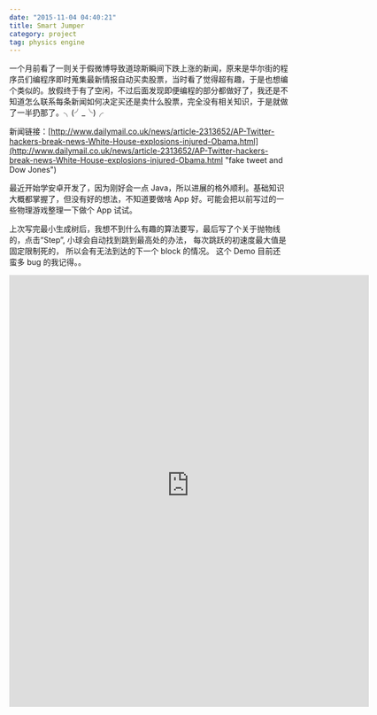 ```yaml
---
date: "2015-11-04 04:40:21"
title: Smart Jumper
category: project
tag: physics engine
---
```


一个月前看了一则关于假微博导致道琼斯瞬间下跌上涨的新闻，原来是华尔街的程序员们编程序即时蒐集最新情报自动买卖股票，当时看了觉得超有趣，于是也想编个类似的。放假终于有了空闲，不过后面发现即便编程的部分都做好了，我还是不知道怎么联系每条新闻如何决定买还是卖什么股票，完全没有相关知识，于是就做了一半扔那了。╮(╯_╰)╭

新闻链接：[http://www.dailymail.co.uk/news/article-2313652/AP-Twitter-hackers-break-news-White-House-explosions-injured-Obama.html](http://www.dailymail.co.uk/news/article-2313652/AP-Twitter-hackers-break-news-White-House-explosions-injured-Obama.html "fake tweet and Dow Jones")

最近开始学安卓开发了，因为刚好会一点 Java，所以进展的格外顺利。基础知识大概都掌握了，但没有好的想法，不知道要做啥 App 好。可能会把以前写过的一些物理游戏整理一下做个 App 试试。

上次写完最小生成树后，我想不到什么有趣的算法要写，最后写了个关于抛物线的，点击“Step”, 小球会自动找到跳到最高处的办法， 每次跳跃的初速度最大值是固定限制死的， 所以会有无法到达的下一个 block 的情况。 这个 Demo 目前还蛮多 bug 的我记得。。

<iframe frameborder="0" height="780" scrolling="no" src="https://architech-blog.s3-ap-southeast-1.amazonaws.com/content/images/project/box2d_example/smartJumper.html" width="650"></iframe>
